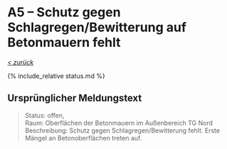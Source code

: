 # A5 &ndash; Schutz gegen Schlagregen/Bewitterung auf Betonmauern fehlt

_[&lt; zurück](../../index.md)_

{% include_relative status.md %}

## Ursprünglicher Meldungstext

> Status: offen,\
> Raum: Oberflächen der Betonmauern im Außenbereich TG Nord\
> Beschreibung: Schutz gegen Schlagregen/Bewitterung fehlt. Erste Mängel an Betonoberflächen treten auf.

